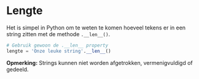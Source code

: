 # Lengte

Het is simpel in Python om te weten te komen hoeveel tekens er in een string zitten met de methode `.__len__()`.

```python
# Gebruik gewoon de .__len__ property
lengte = 'Onze leuke string'.__len__()
```

**Opmerking:** Strings kunnen niet worden afgetrokken, vermenigvuldigd of gedeeld.
